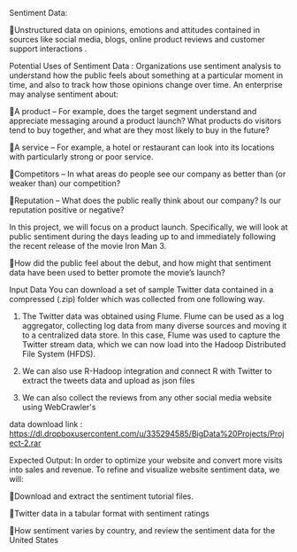 Sentiment Data:

Unstructured data on opinions, emotions and attitudes contained in sources like social media, blogs, online product reviews and customer support interactions .

Potential Uses of Sentiment Data :
Organizations use sentiment analysis to understand how the public feels about something at a particular moment in time, and also to track how those opinions change over time. 
An enterprise may analyse sentiment about:

A product – For example, does the target segment understand and appreciate messaging around a product launch?
What products do visitors tend to buy together, and what are they most likely to buy in the future?

A service – For example, a hotel or restaurant can look into its locations with particularly strong or poor service.

Competitors – In what areas do people see our company as better than (or weaker than) our competition?

Reputation – What does the public really think about our company? Is our reputation positive or negative? 

In this project, we will focus on a product launch. Specifically, we will look at public sentiment 
during the days leading up to and immediately following the recent release of the movie Iron Man 3.

How did the public feel about the debut, and how might that sentiment data have been used to better promote the movie’s launch?

Input Data You can download a set of sample Twitter data contained in a compressed (.zip) folder which was collected from one following way. 

1. The Twitter data was obtained using Flume. Flume can be used as a log aggregator, collecting log data from many diverse sources and moving it to a centralized data store. In this case, Flume was used to capture the Twitter stream data, which we can now load into the Hadoop Distributed File System (HFDS).

2. We can also use R-Hadoop integration and connect R with Twitter to extract the tweets data and upload as json files 

3. We can also collect the reviews from any other social media website using WebCrawler's

data download link : https://dl.dropboxusercontent.com/u/335294585/BigData%20Projects/Project-2.rar

Expected Output: In order to optimize your website and convert more visits into sales and revenue. To refine and visualize website sentiment data, we will:

Download and extract the sentiment tutorial files.

Twitter data in a tabular format with sentiment ratings

How sentiment varies by country, and review the sentiment data for the United States
